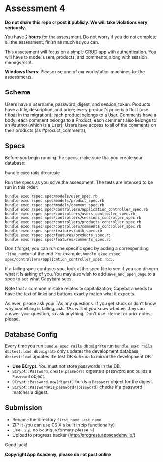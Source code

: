 # Assessment 4

**Do not share this repo or post it publicly. We will take violations
very seriously.**

You have **2 hours** for the assessment. Do not worry if
you do not complete all the assessment; finish as much as you can.

This assessment will focus on a simple CRUD app with authentication. You will
have to model users, products, and comments, along with session management.

**Windows Users**: Please use one of our workstation machines for the
assessments.

## Schema

Users have a username, password_digest, and session_token.
Products have a title, description, and price; every product's price is
a float (use t.float in the migration); each product belongs to a User.
Comments have a body; each comment belongs to a Product; each comment
also belongs to an #author (which is a User); Users have access to all
of the comments on their products (as #product_comments);

## Specs

Before you begin running the specs, make sure that you create your
database:

  bundle exec rails db:create

Run the specs as you solve the assessment. The tests are intended to
be run in this order:

```
bundle exec rspec spec/models/user_spec.rb
bundle exec rspec spec/models/product_spec.rb
bundle exec rspec spec/models/comment_spec.rb
bundle exec rspec spec/controllers/application_controller_spec.rb
bundle exec rspec spec/controllers/users_controller_spec.rb
bundle exec rspec spec/controllers/sessions_controller_spec.rb
bundle exec rspec spec/controllers/products_controller_spec.rb
bundle exec rspec spec/controllers/comments_controller_spec.rb
bundle exec rspec spec/features/auth_spec.rb
bundle exec rspec spec/features/products_spec.rb
bundle exec rspec spec/features/comments_spec.rb
```

Don't forget, you can run one specific spec by adding a corresponding
`:line_number` at the end. For example, `bundle exec rspec spec/controllers/application_controller_spec.rb:5`.

If a failing spec confuses you, look at the spec file to see if you
can discern what it is asking of you. You may also wish to add
`save_and_open_page` to a spec to see what Capybara sees.

Note that a common mistake relates to capitalization; Capybara needs
to have the text of links and buttons exactly match what it expects.

As ever, please ask your TAs any questions. If you get stuck or don't
know why something is failing, ask. TAs will let you know whether they
can answer your question, so ask anything. Don't use internet or prior
notes, please.

## Database Config

Every time you run `bundle exec rails db:migrate` run `bundle exec rails
db:test:load`. `db:migrate` only updates the development database;
`db:test:load` updates the test DB schema to mirror the development DB.

* **Use BCrypt**. You must not store passwords in the DB.
* `BCrypt::Password.create(password)` digests a password and builds a
  `Password` object.
* `BCrypt::Password.new(digest)` builds a `Password` object for the
  digest.
* `BCrypt::Password#is_password?(password)` checks if a password
  matches a digest.

## Submission

* Rename the directory `first_name_last_name`.
* ZIP it (you can use OS X's built in zip functionality)
* Use `.zip`; no boutique formats please :-)
* Upload to progress tracker (http://progress.appacademy.io/).

Good luck!

**Copyright App Academy, please do not post online**
